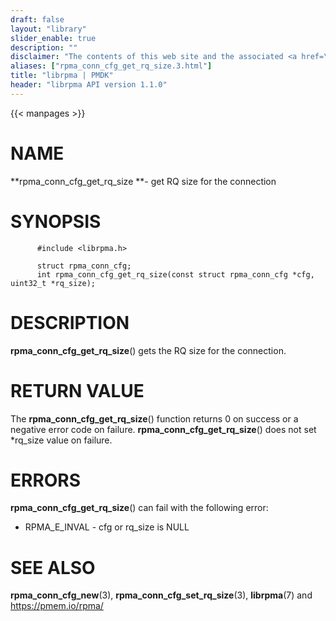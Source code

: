 ```yaml
---
draft: false
layout: "library"
slider_enable: true
description: ""
disclaimer: "The contents of this web site and the associated <a href=\"https://github.com/pmem\">GitHub repositories</a> are BSD-licensed open source."
aliases: ["rpma_conn_cfg_get_rq_size.3.html"]
title: "librpma | PMDK"
header: "librpma API version 1.1.0"
---
```

{{< manpages >}}

[comment]: <> (SPDX-License-Identifier: BSD-3-Clause)
[comment]: <> (Copyright 2020-2022, Intel Corporation)

# NAME

**rpma_conn_cfg_get_rq_size **- get RQ size for the connection

# SYNOPSIS

          #include <librpma.h>

          struct rpma_conn_cfg;
          int rpma_conn_cfg_get_rq_size(const struct rpma_conn_cfg *cfg, uint32_t *rq_size);

# DESCRIPTION

**rpma_conn_cfg_get_rq_size**() gets the RQ size for the connection.

# RETURN VALUE

The **rpma_conn_cfg_get_rq_size**() function returns 0 on success or a
negative error code on failure. **rpma_conn_cfg_get_rq_size**() does not
set \*rq_size value on failure.

# ERRORS

**rpma_conn_cfg_get_rq_size**() can fail with the following error:

-   RPMA_E\_INVAL - cfg or rq_size is NULL

# SEE ALSO

**rpma_conn_cfg_new**(3), **rpma_conn_cfg_set_rq_size**(3),
**librpma**(7) and https://pmem.io/rpma/
